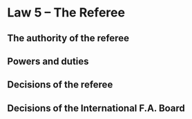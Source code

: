 # Law 5 – The Referee

The authority of the referee
----

Powers and duties
----

Decisions of the referee
----

Decisions of the International F.A. Board
----


